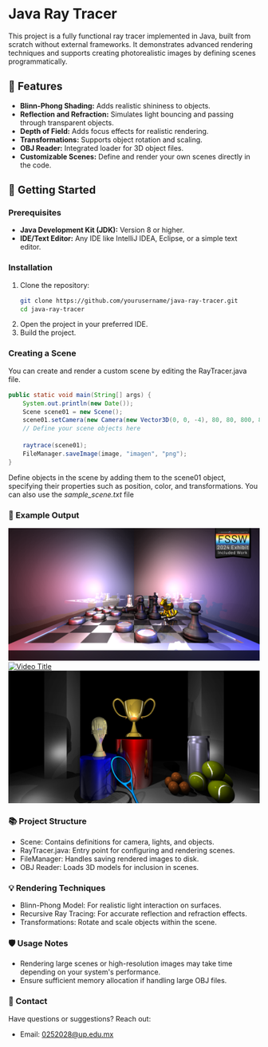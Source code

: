 # Java Ray Tracer

This project is a fully functional ray tracer implemented in Java, built from scratch without external frameworks. It demonstrates advanced rendering techniques and supports creating photorealistic images by defining scenes programmatically.

## 🌟 Features
- **Blinn-Phong Shading:** Adds realistic shininess to objects.
- **Reflection and Refraction:** Simulates light bouncing and passing through transparent objects.
- **Depth of Field:** Adds focus effects for realistic rendering.
- **Transformations:** Supports object rotation and scaling.
- **OBJ Reader:** Integrated loader for 3D object files.
- **Customizable Scenes:** Define and render your own scenes directly in the code.

## 🚀 Getting Started

### Prerequisites
- **Java Development Kit (JDK):** Version 8 or higher.
- **IDE/Text Editor:** Any IDE like IntelliJ IDEA, Eclipse, or a simple text editor.

### Installation
1. Clone the repository:
   ```bash
   git clone https://github.com/yourusername/java-ray-tracer.git
   cd java-ray-tracer
2. Open the project in your preferred IDE.
3. Build the project.

### Creating a Scene
You can create and render a custom scene by editing the RayTracer.java file.

```java
public static void main(String[] args) {
    System.out.println(new Date());
    Scene scene01 = new Scene();
    scene01.setCamera(new Camera(new Vector3D(0, 0, -4), 80, 80, 800, 800, 2, 60));
    // Define your scene objects here

    raytrace(scene01);
    FileManager.saveImage(image, "imagen", "png");
}
```

Define objects in the scene by adding them to the scene01 object, specifying their properties such as position, color, and transformations.
You can also use the *sample_scene.txt* file

### 🎨 Example Output
![Rendered Scene Example](./assets/RenderWithLogo.png)
[![Video Title](https://img.youtube.com/vi/Nh4iuYeb88w/0.jpg)](https://www.youtube.com/watch?v=Nh4iuYeb88w)
![Rendered Scene Example](./assets/Render2.png)

### 📚 Project Structure
- Scene: Contains definitions for camera, lights, and objects.
- RayTracer.java: Entry point for configuring and rendering scenes.
- FileManager: Handles saving rendered images to disk.
- OBJ Reader: Loads 3D models for inclusion in scenes.

### 💡 Rendering Techniques
- Blinn-Phong Model: For realistic light interaction on surfaces.
- Recursive Ray Tracing: For accurate reflection and refraction effects.
- Transformations: Rotate and scale objects within the scene.

### 🛡️ Usage Notes
- Rendering large scenes or high-resolution images may take time depending on your system's performance.
- Ensure sufficient memory allocation if handling large OBJ files.

### 📧 Contact
Have questions or suggestions? Reach out:
- Email: 0252028@up.edu.mx
  
